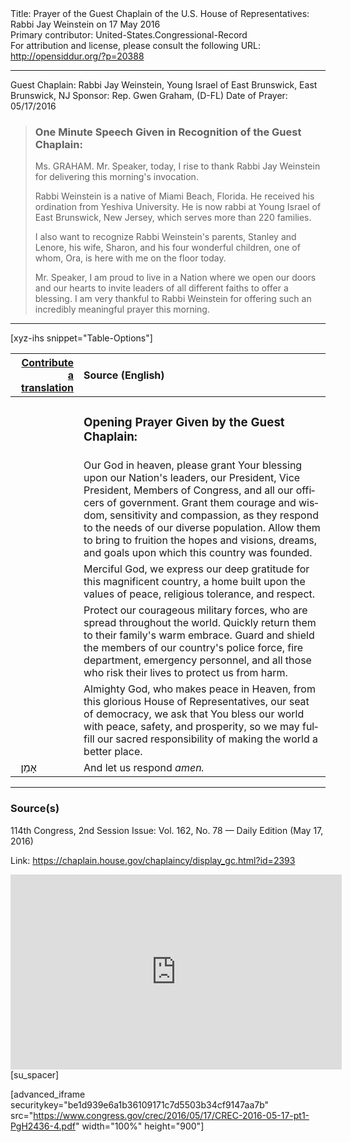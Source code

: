 <html>
<head></head>
<body>
Title: Prayer of the Guest Chaplain of the U.S. House of Representatives: Rabbi Jay Weinstein on 17 May 2016<br />
Primary contributor: United-States.Congressional-Record<br />
For attribution and license, please consult the following URL: <a href="http://opensiddur.org/?p=20388">http://opensiddur.org/?p=20388</a>
<p />
<hr />

Guest Chaplain: Rabbi Jay Weinstein, Young Israel of East Brunswick, East Brunswick, NJ
Sponsor: Rep. Gwen Graham, (D-FL)
Date of Prayer: 05/17/2016

<blockquote>
<h3>One Minute Speech Given in Recognition of the Guest Chaplain:</h3>
Ms. GRAHAM. Mr. Speaker, today, I rise to thank Rabbi Jay Weinstein for delivering this morning's invocation.

Rabbi Weinstein is a native of Miami Beach, Florida. He received his ordination from Yeshiva University. He is now rabbi at Young Israel of East Brunswick, New Jersey, which serves more than 220 families.

I also want to recognize Rabbi Weinstein's parents, Stanley and Lenore, his wife, Sharon, and his four wonderful children, one of whom, Ora, is here with me on the floor today.

Mr. Speaker, I am proud to live in a Nation where we open our doors and our hearts to invite leaders of all different faiths to offer a blessing. I am very thankful to Rabbi Weinstein for offering such an incredibly meaningful prayer this morning. 
</blockquote>

<hr />

[xyz-ihs snippet="Table-Options"]<table style="margin-left: auto; margin-right: auto;" class="draggable">
<thead><tr><th id="x" style="text-align: right;"><a href="/translate/" target="_blank" rel="noopener">Contribute a translation</a></th><th style="text-align: left;">Source (English)</th></tr></thead>
<tbody>
<tr><td style="vertical-align:top;">
<div class="liturgy" lang="he">

</span></div></td>
 
<td style="vertical-align:top;">
<div class="english" lang="en">
<h3>Opening Prayer Given by the Guest Chaplain:</h3>
</div></td></tr>


<tr><td style="vertical-align:top;">
<div class="liturgy" lang="he">

</span></div></td>
 
<td style="vertical-align:top;">
<div class="english" lang="en">
Our God in heaven, 
please grant Your blessing 
upon our Nation's leaders, 
our President, 
Vice President, 
Members of Congress, 
and all our officers of government. 
Grant them courage and wisdom, 
sensitivity and compassion, 
as they respond to the needs 
of our diverse population. 
Allow them to bring to fruition 
the hopes and visions, 
dreams, and goals 
upon which this country was founded.
</div></td></tr>


<tr><td style="vertical-align:top;">
<div class="liturgy" lang="he">

</span></div></td>
 
<td style="vertical-align:top;">
<div class="english" lang="en">
Merciful God, 
we express our deep gratitude 
for this magnificent country, 
a home built upon 
the values of peace, 
religious tolerance, 
and respect.
</div></td></tr>


<tr><td style="vertical-align:top;">
<div class="liturgy" lang="he">

</span></div></td>
 
<td style="vertical-align:top;">
<div class="english" lang="en">
Protect our courageous military forces, 
who are spread throughout the world. 
Quickly return them 
to their family's warm embrace. 
Guard and shield the members of our country's 
police force, 
fire department, 
emergency personnel, 
and all those who risk their lives 
to protect us from harm.
</div></td></tr>


<tr><td style="vertical-align:top;">
<div class="liturgy" lang="he">

</span></div></td>
 
<td style="vertical-align:top;">
<div class="english" lang="en">
Almighty God, who makes peace in Heaven, 
from this glorious House of Representatives, 
our seat of democracy, 
we ask that You bless our world 
with peace, 
safety, 
and prosperity, 
so we may fulfill our sacred responsibility 
of making the world a better place.
</div></td></tr>


<tr><td style="vertical-align:top;">
<div class="liturgy" lang="he">
&nbsp;
אָמֵן׃
</span></div></td>
 
<td style="vertical-align:top;">
<div class="english" lang="en">
And let us respond 
<em>amen.</em>
</div></td></tr>
</tbody></table>

<hr />

<h3>Source(s)</h3>

114th Congress, 2nd Session
Issue: Vol. 162, No. 78 — Daily Edition (May 17, 2016)

Link: <a href="https://chaplain.house.gov/chaplaincy/display_gc.html?id=2393">https://chaplain.house.gov/chaplaincy/display_gc.html?id=2393</a>

<iframe width=530 height=312 src='https://www.c-span.org/video/standalone/?c4596677/rabbi-jay-weinstein-young-israel-east-brunswick-east-brunswick-jersey' allowfullscreen='allowfullscreen' frameborder=0></iframe>[su_spacer]

[advanced_iframe securitykey="be1d939e6a1b36109171c7d5503b34cf9147aa7b" src="https://www.congress.gov/crec/2016/05/17/CREC-2016-05-17-pt1-PgH2436-4.pdf" width="100%" height="900"]
</body>
</html>